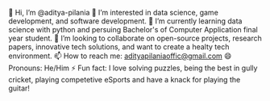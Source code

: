 👋 Hi, I’m @aditya-pilania
👀 I’m interested in data science, game development, and software development.
🌱 I’m currently learning data science with python and persuing Bachelor's of Computer Application final year student.
💞️ I’m looking to collaborate on open-source projects, research papers, innovative tech solutions, and want to create a healty tech environment.
📫 How to reach me: adityapilaniaoffic@gmail.com 
😄 Pronouns: He/Him
⚡ Fun fact: I love solving puzzles, being the best in gully cricket, playing competetive eSports and have a knack for playing the guitar!

<!---
aditya-pilania/aditya-pilania is a ✨ special ✨ repository because its `README.md` (this file) appears on your GitHub profile.
You can click the Preview link to take a look at your changes.
--->

